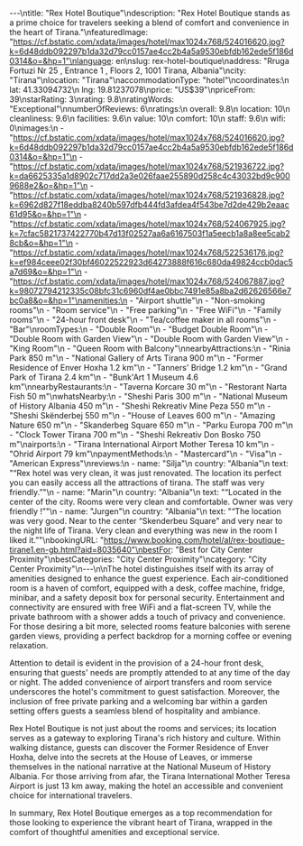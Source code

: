 ---\ntitle: "Rex Hotel Boutique"\ndescription: "Rex Hotel Boutique stands as a prime choice for travelers seeking a blend of comfort and convenience in the heart of Tirana."\nfeaturedImage: "https://cf.bstatic.com/xdata/images/hotel/max1024x768/524016620.jpg?k=6d48ddb092297b1da32d79cc0157ae4cc2b4a5a9530ebfdb162ede5f186d0314&o=&hp=1"\nlanguage: en\nslug: rex-hotel-boutique\naddress: "Rruga Fortuzi Nr 25 , Entrance 1 , Floors 2, 1001 Tirana, Albania"\ncity: "Tirana"\nlocation: "Tirana"\naccommodationType: "hotel"\ncoordinates:\n  lat: 41.33094732\n  lng: 19.81237078\nprice: "US$39"\npriceFrom: 39\nstarRating: 3\nrating: 9.8\nratingWords: "Exceptional"\nnumberOfReviews: 6\nratings:\n  overall: 9.8\n  location: 10\n  cleanliness: 9.6\n  facilities: 9.6\n  value: 10\n  comfort: 10\n  staff: 9.6\n  wifi: 0\nimages:\n  - "https://cf.bstatic.com/xdata/images/hotel/max1024x768/524016620.jpg?k=6d48ddb092297b1da32d79cc0157ae4cc2b4a5a9530ebfdb162ede5f186d0314&o=&hp=1"\n  - "https://cf.bstatic.com/xdata/images/hotel/max1024x768/521936722.jpg?k=da6625335a1d8902c717dd2a3e026faae255890d258c4c43032bd9c9009688e2&o=&hp=1"\n  - "https://cf.bstatic.com/xdata/images/hotel/max1024x768/521936828.jpg?k=6962d827f18eddba8240b597dfb444fd3afdea4f543be7d2de429b2eaac61d95&o=&hp=1"\n  - "https://cf.bstatic.com/xdata/images/hotel/max1024x768/524067925.jpg?k=7cfac5821737422770b47d13f02527aa6a6167503f1a5eecb1a8a8ee5cab28cb&o=&hp=1"\n  - "https://cf.bstatic.com/xdata/images/hotel/max1024x768/522536176.jpg?k=ef984ceee02f30bf46022522923d64273888f616c680da49824ccb0dac5a7d69&o=&hp=1"\n  - "https://cf.bstatic.com/xdata/images/hotel/max1024x768/524067887.jpg?k=98072794212335c08bfc31c6960df4ae0bbc7491e85a8ba2d62626566e7bc0a8&o=&hp=1"\namenities:\n  - "Airport shuttle"\n  - "Non-smoking rooms"\n  - "Room service"\n  - "Free parking"\n  - "Free WiFi"\n  - "Family rooms"\n  - "24-hour front desk"\n  - "Tea/coffee maker in all rooms"\n  - "Bar"\nroomTypes:\n  - "Double Room"\n  - "Budget Double Room"\n  - "Double Room with Garden View"\n  - "Double Room with Garden View"\n  - "King Room"\n  - "Queen Room with Balcony"\nnearbyAttractions:\n  - "Rinia Park 850 m"\n  - "National Gallery of Arts Tirana 900 m"\n  - "Former Residence of Enver Hoxha 1.2 km"\n  - "Tanners' Bridge 1.2 km"\n  - "Grand Park of Tirana 2.4 km"\n  - "Bunk'Art 1 Museum 4.6 km"\nnearbyRestaurants:\n  - "Taverna Korcare 30 m"\n  - "Restorant Narta Fish 50 m"\nwhatsNearby:\n  - "Sheshi Paris 300 m"\n  - "National Museum of History Albania 450 m"\n  - "Sheshi Rekreativ Mine Peza 550 m"\n  - "Sheshi Skënderbej 550 m"\n  - "House of Leaves 600 m"\n  - "Amazing Nature 650 m"\n  - "Skanderbeg Square 650 m"\n  - "Parku Europa 700 m"\n  - "Clock Tower Tirana 700 m"\n  - "Sheshi Rekreativ Don Bosko 750 m"\nairports:\n  - "Tirana International Airport Mother Teresa 10 km"\n  - "Ohrid Airport 79 km"\npaymentMethods:\n  - "Mastercard"\n  - "Visa"\n  - "American Express"\nreviews:\n  - name: "Silja"\n    country: "Albania"\n    text: "“Rex hotel was very clean, it was just renovated. The location its perfect you can easily access all the attractions of tirana. The staff was very friendly.”"\n  - name: "Marin"\n    country: "Albania"\n    text: "“Located in the center of the city. Rooms were very clean and comfortable. Owner was very friendly !”"\n  - name: "Jurgen"\n    country: "Albania"\n    text: "“The location was very good. Near to the center “Skenderbeu Square” and very near to the night life of Tirana. Very clean and everything was new in the room I liked it.”"\nbookingURL: "https://www.booking.com/hotel/al/rex-boutique-tirane1.en-gb.html?aid=8035640"\nbestFor: "Best for City Center Proximity"\nbestCategories: "City Center Proximity"\ncategory: "City Center Proximity"\n---\n\nThe hotel distinguishes itself with its array of amenities designed to enhance the guest experience. Each air-conditioned room is a haven of comfort, equipped with a desk, coffee machine, fridge, minibar, and a safety deposit box for personal security. Entertainment and connectivity are ensured with free WiFi and a flat-screen TV, while the private bathroom with a shower adds a touch of privacy and convenience. For those desiring a bit more, selected rooms feature balconies with serene garden views, providing a perfect backdrop for a morning coffee or evening relaxation.

Attention to detail is evident in the provision of a 24-hour front desk, ensuring that guests' needs are promptly attended to at any time of the day or night. The added convenience of airport transfers and room service underscores the hotel's commitment to guest satisfaction. Moreover, the inclusion of free private parking and a welcoming bar within a garden setting offers guests a seamless blend of hospitality and ambiance.

Rex Hotel Boutique is not just about the rooms and services; its location serves as a gateway to exploring Tirana's rich history and culture. Within walking distance, guests can discover the Former Residence of Enver Hoxha, delve into the secrets at the House of Leaves, or immerse themselves in the national narrative at the National Museum of History Albania. For those arriving from afar, the Tirana International Mother Teresa Airport is just 13 km away, making the hotel an accessible and convenient choice for international travelers.

In summary, Rex Hotel Boutique emerges as a top recommendation for those looking to experience the vibrant heart of Tirana, wrapped in the comfort of thoughtful amenities and exceptional service.